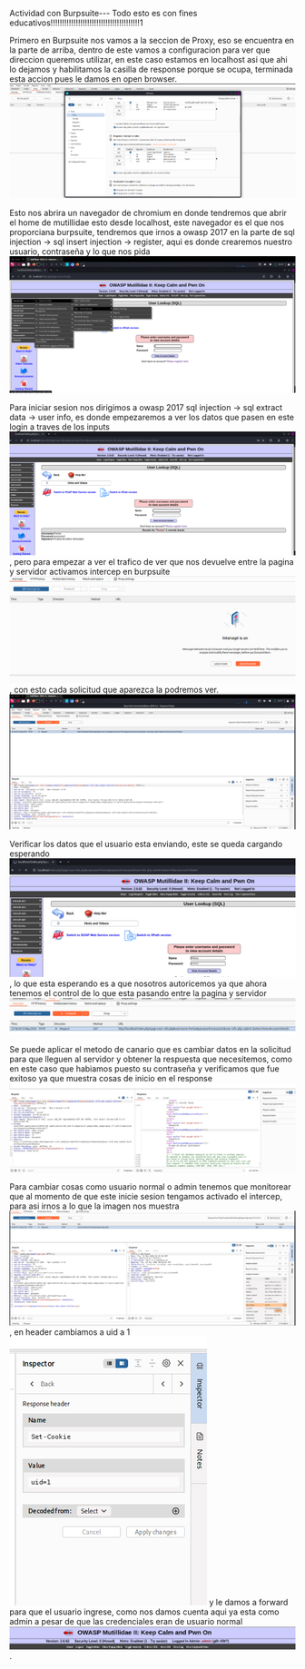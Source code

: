 Actividad con Burpsuite--- Todo esto es con fines educativos!!!!!!!!!!!!!!!!!!!!!!!!!!!!!!!!!!!!!!!1

Primero en Burpsuite nos vamos a la seccion de Proxy, eso se encuentra en la parte de arriba, dentro de este
vamos a configuracion para ver que direccion queremos utilizar, en este caso estamos en localhost asi que ahi
lo dejamos y habilitamos la casilla de response porque se ocupa, terminada esta accion pues le damos en
open browser. ![alt text](/imgclass1/image.png)

Esto nos abrira un navegador de chromium en donde tendremos que abrir el home de mutillidae esto desde
localhost, este navegador es el que nos proporciana burpsuite, tendremos que irnos a owasp 2017 en la parte
de sql injection -> sql insert injection -> register, aqui es donde crearemos nuestro usuario, contraseña y lo que nos pida
![alt text](/imgclass1/image-1.png)

Para iniciar sesion nos dirigimos a owasp 2017 sql injection -> sql extract data -> user info, es donde empezaremos a
ver los datos que pasen en este login a traves de los inputs ![alt text](/imgclass1/image-2.png), pero para empezar a ver el trafico de
ver que nos devuelve entre la pagina y servidor activamos intercep en burpsuite ![alt text](/imgclass1/image-3.png), con esto cada solicitud
que aparezca la podremos ver.![alt text](/imgclass1/image-4.png)

Verificar los datos que el usuario esta enviando, este se queda cargando esperando ![alt text](/imgclass1/image-5.png), lo que
esta esperando es a que nosotros autoricemos ya que ahora tenemos el control de lo que esta pasando entre 
la pagina y servidor ![alt text](/imgclass1/image-6.png)

Se puede aplicar el metodo de canario que es cambiar datos en la solicitud para que lleguen al servidor y obtener la
respuesta que necesitemos, como en este caso que habiamos puesto su contraseña y verificamos que fue exitoso
ya que muestra cosas de inicio en el response ![alt text](/imgclass1/image-7.png)

Para cambiar cosas como usuario normal o admin tenemos que monitorear que al momento de que este inicie sesion
tengamos activado el intercep, para asi irnos a lo que la imagen nos muestra ![alt text](/imgclass1/image-8.png), en header cambiamos a
uid a 1 ![alt text](/imgclass1/image-9.png) y le damos a forward para que el usuario ingrese, como nos damos cuenta aqui
ya esta como admin a pesar de que las credenciales eran de usuario normal ![alt text](/imgclass1/image-10.png).



